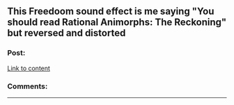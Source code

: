 ## This Freedoom sound effect is me saying "You should read Rational Animorphs: The Reckoning" but reversed and distorted

### Post:

[Link to content]()

### Comments:

---


